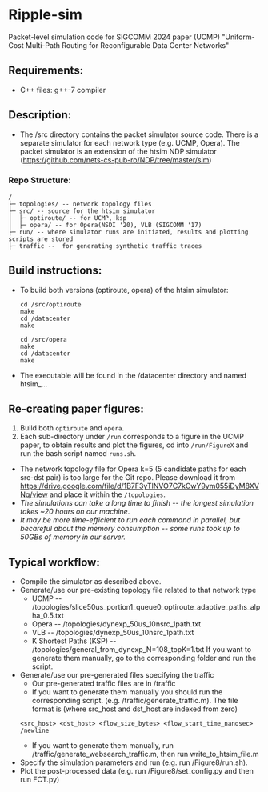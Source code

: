 # Ripple-sim
Packet-level simulation code for SIGCOMM 2024 paper (UCMP) "Uniform-Cost Multi-Path Routing for Reconfigurable Data Center Networks"

## Requirements:

- C++ files: g++-7 compiler

## Description:

- The /src directory contains the packet simulator source code. There is a separate simulator for each network type (e.g. UCMP, Opera). The packet simulator is an extension of the htsim NDP simulator (https://github.com/nets-cs-pub-ro/NDP/tree/master/sim)

### Repo Structure:
```
/
├─ topologies/ -- network topology files
├─ src/ -- source for the htsim simulator
│  ├─ optiroute/ -- for UCMP, ksp
│  ├─ opera/ -- for Opera(NSDI '20), VLB (SIGCOMM '17)
├─ run/ -- where simulator runs are initiated, results and plotting scripts are stored
├─ traffic --  for generating synthetic traffic traces
```

## Build instructions:

- To build both versions (optiroute, opera) of the htsim simulator:
  ```
  cd /src/optiroute
  make
  cd /datacenter
  make

  cd /src/opera
  make
  cd /datacenter
  make
  ```
- The executable will be found in the /datacenter directory and named htsim_...

## Re-creating paper figures:

1. Build both ``optiroute`` and ``opera``.
2. Each sub-directory under ``/run`` corresponds to a figure in the UCMP paper, to obtain results and plot the figures, cd into ``/run/FigureX`` and run the bash script named ``runs.sh``.
  - The network topology file for Opera k=5 (5 candidate paths for each src-dst pair) is too large for the Git repo. Please download it from https://drive.google.com/file/d/1B7F3yTlNVO7C7kCwY9ym055iDyM8XVNq/view and place it within the ``/topologies``.
  - *The simulations can take a long time to finish -- the longest simulation takes ~20 hours on our machine*.
  - *It may be more time-efficient to run each command in parallel, but becareful about the memory consumption -- some runs took up to 50GBs of memory in our server.*

## Typical workflow:

- Compile the simulator as described above.
- Generate/use our pre-existing topology file related to that network type
	- UCMP -- /topologies/slice50us_portion1_queue0_optiroute_adaptive_paths_alpha_0.5.txt 
	- Opera -- /topologies/dynexp_50us_10nsrc_1path.txt 
	- VLB -- /topologies/dynexp_50us_10nsrc_1path.txt
	- K Shortest Paths (KSP) -- /topologies/general_from_dynexp_N=108_topK=1.txt
  If you want to generate them manually, go to the corresponding folder and run the script.
- Generate/use our pre-generated files specifying the traffic 
	- Our pre-generated traffic files are in /traffic
	- If you want to generate them manually you should run the corresponding script.  (e.g. /traffic/generate_traffic.m). The file format is (where src_host and dst_host are indexed from zero)
  ```
  <src_host> <dst_host> <flow_size_bytes> <flow_start_time_nanosec> /newline
  ```
  - If you want to generate them manually, run /traffic/generate_websearch_traffic.m, then run write_to_htsim_file.m
- Specify the simulation parameters and run (e.g. run /Figure8/run.sh).
- Plot the post-processed data (e.g. run /Figure8/set_config.py and then run FCT.py)

